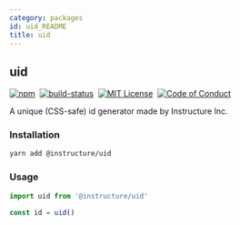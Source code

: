 ```yaml
---
category: packages
id: uid_README
title: uid
---
```


## uid

[![npm][npm]][npm-url]&nbsp;
[![build-status][build-status]][build-status-url]&nbsp;
[![MIT License][license-badge]][LICENSE]&nbsp;
[![Code of Conduct][coc-badge]][coc]

A unique (CSS-safe) id generator made by Instructure Inc.

### Installation

```sh
yarn add @instructure/uid
```

### Usage

```javascript
import uid from '@instructure/uid'

const id = uid()
```

[npm]: https://img.shields.io/npm/v/@instructure/uid.svg
[npm-url]: https://npmjs.com/package/@instructure/uid

[build-status]: https://travis-ci.org/instructure/instructure-ui.svg?branch=master
[build-status-url]: https://travis-ci.org/instructure/instructure-ui "Travis CI"

[license-badge]: https://img.shields.io/npm/l/instructure-ui.svg?style=flat-square
[license]: https://github.com/instructure/instructure-ui/blob/master/LICENSE

[coc-badge]: https://img.shields.io/badge/code%20of-conduct-ff69b4.svg?style=flat-square
[coc]: https://github.com/instructure/instructure-ui/blob/master/CODE_OF_CONDUCT.md
